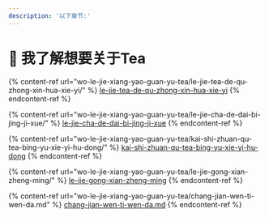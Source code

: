 ```yaml
---
description: '以下章节:'
---
```


# 🍵 我了解想要关于Tea



{% content-ref url="wo-le-jie-xiang-yao-guan-yu-tea/le-jie-tea-de-qu-zhong-xin-hua-xie-yi/" %}
[le-jie-tea-de-qu-zhong-xin-hua-xie-yi](wo-le-jie-xiang-yao-guan-yu-tea/le-jie-tea-de-qu-zhong-xin-hua-xie-yi/)
{% endcontent-ref %}



{% content-ref url="wo-le-jie-xiang-yao-guan-yu-tea/le-jie-cha-de-dai-bi-jing-ji-xue/" %}
[le-jie-cha-de-dai-bi-jing-ji-xue](wo-le-jie-xiang-yao-guan-yu-tea/le-jie-cha-de-dai-bi-jing-ji-xue/)
{% endcontent-ref %}



{% content-ref url="wo-le-jie-xiang-yao-guan-yu-tea/kai-shi-zhuan-qu-tea-bing-yu-xie-yi-hu-dong/" %}
[kai-shi-zhuan-qu-tea-bing-yu-xie-yi-hu-dong](wo-le-jie-xiang-yao-guan-yu-tea/kai-shi-zhuan-qu-tea-bing-yu-xie-yi-hu-dong/)
{% endcontent-ref %}



{% content-ref url="wo-le-jie-xiang-yao-guan-yu-tea/le-jie-gong-xian-zheng-ming/" %}
[le-jie-gong-xian-zheng-ming](wo-le-jie-xiang-yao-guan-yu-tea/le-jie-gong-xian-zheng-ming/)
{% endcontent-ref %}



{% content-ref url="wo-le-jie-xiang-yao-guan-yu-tea/chang-jian-wen-ti-wen-da.md" %}
[chang-jian-wen-ti-wen-da.md](wo-le-jie-xiang-yao-guan-yu-tea/chang-jian-wen-ti-wen-da.md)
{% endcontent-ref %}
